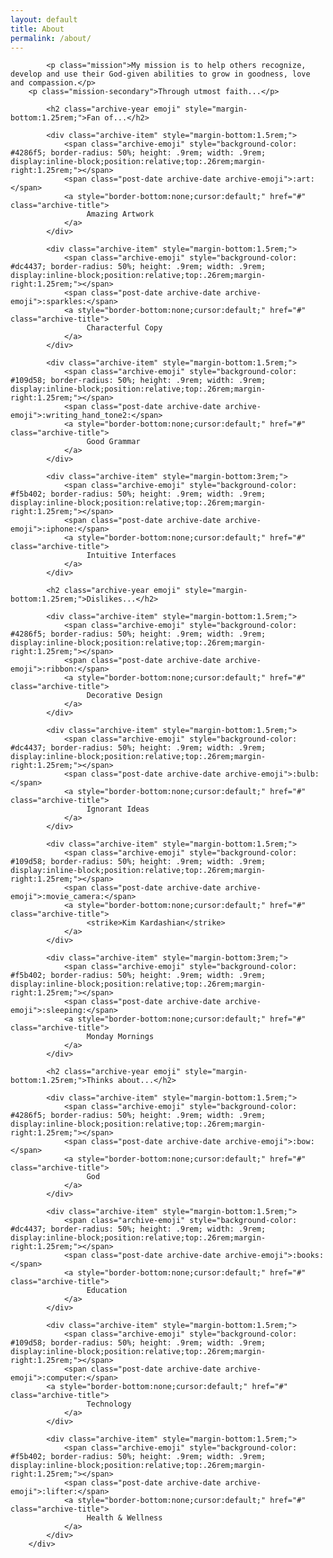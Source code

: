 ```yaml
---
layout: default
title: About
permalink: /about/
---
```


<div class="body">
	<div class="archive">			
      		
      		<p class="mission">My mission is to help others recognize, develop and use their God-given abilities to grow in goodness, love and compassion.</p>
		<p class="mission-secondary">Through utmost faith...</p>
      			
      		<h2 class="archive-year emoji" style="margin-bottom:1.25rem;">Fan of...</h2>
    			
    		<div class="archive-item" style="margin-bottom:1.5rem;">
    			<span class="archive-emoji" style="background-color: #4286f5; border-radius: 50%; height: .9rem; width: .9rem; display:inline-block;position:relative;top:.26rem;margin-right:1.25rem;"></span>
      			<span class="post-date archive-date archive-emoji">:art:</span>
      			<a style="border-bottom:none;cursor:default;" href="#" class="archive-title">
       				 Amazing Artwork
      			</a>
    		</div>
    			
    		<div class="archive-item" style="margin-bottom:1.5rem;">
    			<span class="archive-emoji" style="background-color: #dc4437; border-radius: 50%; height: .9rem; width: .9rem; display:inline-block;position:relative;top:.26rem;margin-right:1.25rem;"></span>
      			<span class="post-date archive-date archive-emoji">:sparkles:</span>
      			<a style="border-bottom:none;cursor:default;" href="#" class="archive-title">
        			 Characterful Copy
      			</a>
    		</div>
    			
    		<div class="archive-item" style="margin-bottom:1.5rem;">
    			<span class="archive-emoji" style="background-color: #109d58; border-radius: 50%; height: .9rem; width: .9rem; display:inline-block;position:relative;top:.26rem;margin-right:1.25rem;"></span>
    			<span class="post-date archive-date archive-emoji">:writing_hand_tone2:</span>
      			<a style="border-bottom:none;cursor:default;" href="#" class="archive-title">
        			 Good Grammar
      			</a>
    		</div>
    			
    		<div class="archive-item" style="margin-bottom:3rem;">
    			<span class="archive-emoji" style="background-color: #f5b402; border-radius: 50%; height: .9rem; width: .9rem; display:inline-block;position:relative;top:.26rem;margin-right:1.25rem;"></span>
      			<span class="post-date archive-date archive-emoji">:iphone:</span>
      			<a style="border-bottom:none;cursor:default;" href="#" class="archive-title">
        			 Intuitive Interfaces
      			</a>
    		</div>
    			
    		<h2 class="archive-year emoji" style="margin-bottom:1.25rem;">Dislikes...</h2>
    			
    		<div class="archive-item" style="margin-bottom:1.5rem;">
    			<span class="archive-emoji" style="background-color: #4286f5; border-radius: 50%; height: .9rem; width: .9rem; display:inline-block;position:relative;top:.26rem;margin-right:1.25rem;"></span>
      			<span class="post-date archive-date archive-emoji">:ribbon:</span>
      			<a style="border-bottom:none;cursor:default;" href="#" class="archive-title">
        			 Decorative Design
      			</a>
      		</div>
    			
    		<div class="archive-item" style="margin-bottom:1.5rem;">
    			<span class="archive-emoji" style="background-color: #dc4437; border-radius: 50%; height: .9rem; width: .9rem; display:inline-block;position:relative;top:.26rem;margin-right:1.25rem;"></span>
      			<span class="post-date archive-date archive-emoji">:bulb:</span>
      			<a style="border-bottom:none;cursor:default;" href="#" class="archive-title">
        			 Ignorant Ideas
      			</a>
    		</div>
    			
    		<div class="archive-item" style="margin-bottom:1.5rem;">
    			<span class="archive-emoji" style="background-color: #109d58; border-radius: 50%; height: .9rem; width: .9rem; display:inline-block;position:relative;top:.26rem;margin-right:1.25rem;"></span>
      			<span class="post-date archive-date archive-emoji">:movie_camera:</span>
      			<a style="border-bottom:none;cursor:default;" href="#" class="archive-title">
        			 <strike>Kim Kardashian</strike>
      			</a>
      		</div>
    			
    		<div class="archive-item" style="margin-bottom:3rem;">
    			<span class="archive-emoji" style="background-color: #f5b402; border-radius: 50%; height: .9rem; width: .9rem; display:inline-block;position:relative;top:.26rem;margin-right:1.25rem;"></span>
      			<span class="post-date archive-date archive-emoji">:sleeping:</span>
      			<a style="border-bottom:none;cursor:default;" href="#" class="archive-title">
        			 Monday Mornings
      			</a>
    		</div>
    			
    		<h2 class="archive-year emoji" style="margin-bottom:1.25rem;">Thinks about...</h2>
    			
    		<div class="archive-item" style="margin-bottom:1.5rem;">
    			<span class="archive-emoji" style="background-color: #4286f5; border-radius: 50%; height: .9rem; width: .9rem; display:inline-block;position:relative;top:.26rem;margin-right:1.25rem;"></span>
      			<span class="post-date archive-date archive-emoji">:bow:</span>
      			<a style="border-bottom:none;cursor:default;" href="#" class="archive-title">
        			 God
      			</a>
      		</div>
    			
    		<div class="archive-item" style="margin-bottom:1.5rem;">
    			<span class="archive-emoji" style="background-color: #dc4437; border-radius: 50%; height: .9rem; width: .9rem; display:inline-block;position:relative;top:.26rem;margin-right:1.25rem;"></span>
      			<span class="post-date archive-date archive-emoji">:books:</span>
      			<a style="border-bottom:none;cursor:default;" href="#" class="archive-title">
        			 Education
      			</a>
    		</div>
    			
    		<div class="archive-item" style="margin-bottom:1.5rem;">
    			<span class="archive-emoji" style="background-color: #109d58; border-radius: 50%; height: .9rem; width: .9rem; display:inline-block;position:relative;top:.26rem;margin-right:1.25rem;"></span>
      			<span class="post-date archive-date archive-emoji">:computer:</span>
			<a style="border-bottom:none;cursor:default;" href="#" class="archive-title">
        			 Technology
      			</a>
    		</div>
    			
    		<div class="archive-item" style="margin-bottom:1.5rem;">
    			<span class="archive-emoji" style="background-color: #f5b402; border-radius: 50%; height: .9rem; width: .9rem; display:inline-block;position:relative;top:.26rem;margin-right:1.25rem;"></span>
      			<span class="post-date archive-date archive-emoji">:lifter:</span>
      			<a style="border-bottom:none;cursor:default;" href="#" class="archive-title">
        			 Health & Wellness
      			</a>
    		</div>
    	</div>
</div>

<script src="/js/jquery-2.0.0.min.js"></script>
